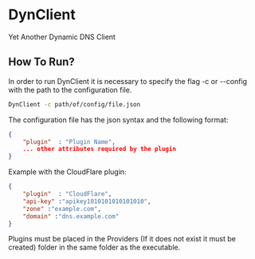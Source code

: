 # DynClient
Yet Another Dynamic DNS Client

## How To Run?
In order to run DynClient it is necessary to specify the flag -c or --config with the path to the configuration file.

```bash
DynClient -c path/of/config/file.json 
```

The configuration file has the json syntax and the following format:

```json
{
    "plugin"  : "Plugin Name",
    ... other attributes required by the plugin
}
```
Example with the CloudFlare plugin:
```json
{
    "plugin"  : "CloudFlare",
    "api-key" :"apikey1010101010101010",
    "zone" :"example.com",
    "domain" :"dns.example.com"
}
```
Plugins must be placed in the Providers (If it does not exist it must be created) folder in the same folder as the executable.